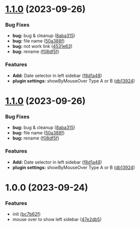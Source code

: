 # [1.1.0](https://github.com/YU000jp/logseq-plugin-left-sidebar-enhance/compare/v1.0.0...v1.1.0) (2023-09-26)


### Bug Fixes

* **bug:** bug & cleanup ([8aba315](https://github.com/YU000jp/logseq-plugin-left-sidebar-enhance/commit/8aba3153b3fbc22ea754ba5bbee168e63b6887a4))
* **bug:** file name ([50a388f](https://github.com/YU000jp/logseq-plugin-left-sidebar-enhance/commit/50a388f03b320dde306bc332297ae0f09be01592))
* **bug:** not work link ([4531e63](https://github.com/YU000jp/logseq-plugin-left-sidebar-enhance/commit/4531e63440d9ffc2888a7382bf145c370f755fab))
* **bug:** rename ([f08df5f](https://github.com/YU000jp/logseq-plugin-left-sidebar-enhance/commit/f08df5f9dbf601bb986a7b2c4e6b596878f9b327))


### Features

* **Add:** Date selector in left sidebar ([f8d1a48](https://github.com/YU000jp/logseq-plugin-left-sidebar-enhance/commit/f8d1a48442086d9d85d0902eacc7a3334bff3cdb))
* **plugin settings:** showByMouseOver Type A or B ([db13924](https://github.com/YU000jp/logseq-plugin-left-sidebar-enhance/commit/db1392447c64cca3f0851945b4a23d9ae80108f4))

# [1.1.0](https://github.com/YU000jp/logseq-plugin-left-sidebar-enhance/compare/v1.0.0...v1.1.0) (2023-09-26)


### Bug Fixes

* **bug:** bug & cleanup ([8aba315](https://github.com/YU000jp/logseq-plugin-left-sidebar-enhance/commit/8aba3153b3fbc22ea754ba5bbee168e63b6887a4))
* **bug:** file name ([50a388f](https://github.com/YU000jp/logseq-plugin-left-sidebar-enhance/commit/50a388f03b320dde306bc332297ae0f09be01592))
* **bug:** rename ([f08df5f](https://github.com/YU000jp/logseq-plugin-left-sidebar-enhance/commit/f08df5f9dbf601bb986a7b2c4e6b596878f9b327))


### Features

* **Add:** Date selector in left sidebar ([f8d1a48](https://github.com/YU000jp/logseq-plugin-left-sidebar-enhance/commit/f8d1a48442086d9d85d0902eacc7a3334bff3cdb))
* **plugin settings:** showByMouseOver Type A or B ([db13924](https://github.com/YU000jp/logseq-plugin-left-sidebar-enhance/commit/db1392447c64cca3f0851945b4a23d9ae80108f4))

# 1.0.0 (2023-09-24)


### Features

* init ([bc7b62f](https://github.com/YU000jp/logseq-plugin-left-sidebar-enhance/commit/bc7b62f7a0ee24ec3a846cb98bbab5f13c436cc8))
* mouse over to show left sidebar ([47e2db5](https://github.com/YU000jp/logseq-plugin-left-sidebar-enhance/commit/47e2db5c165de6a15e5bb8446e34d02b6bfb0929))
